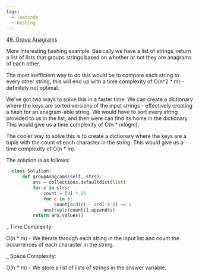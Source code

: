 ```yaml
---
tags:
  - leetcode
  - hashing
---
```


<a href="https://leetcode.com/problems/group-anagrams/">49. Group Anagrams</a>

More interesting hashing example. Basically we have a list of strings, return a
list of lists that groups strings based on whether or not they are anagrams of
each other.

The most inefficient way to do this would be to compare each string to every
other string, this will end up with a time complexity of O(n^2 \* m) -
definitely not optimal.

We've got two ways to solve this in a faster time. We can create a dictionary
where the keys are sorted versions of the input strings - effectively creating a
hash for an anagram-able string. We would have to sort every string provided to
us in the list, and then were can find its home in the dictionary. This would
give us a time complexity of O(n \* mlogm).

The cooler way to solve this is to create a dictionary where the keys are a
tuple with the count of each character in the string. This would give us a time
complexity of O(n \* m).

The solution is as follows:

```python
  class Solution:
      def groupAnagrams(self, strs):
          ans = collections.defaultdict(list)
          for s in strs:
              count = [0] * 26
              for c in s:
                  count[ord(c) - ord('a')] += 1
              ans[tuple(count)].append(s)
          return ans.values()
```

\_ Time Complexity:

O(n \* m) - We iterate through each string in the input list and count the
occurrences of each character in the string.

\_ Space Complexity:

O(n \* m) - We store a list of lists of strings in the answer variable.
